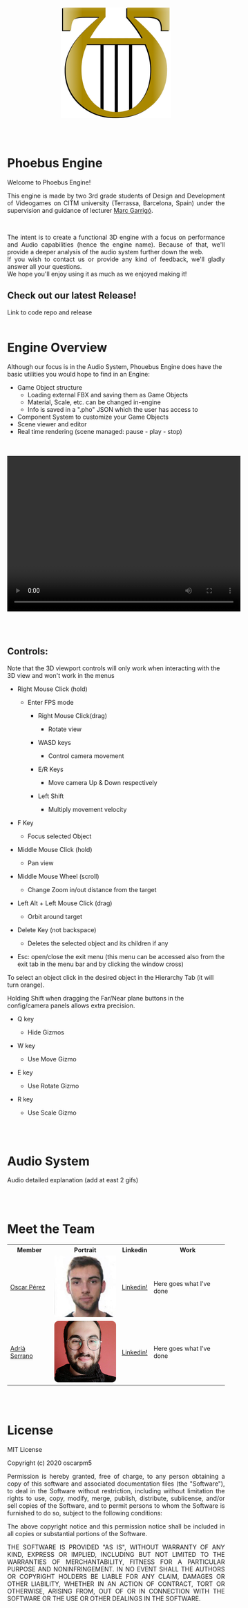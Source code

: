 <p align="center"><img src="https://raw.githubusercontent.com/oscarpm5/Phoebus_Engine/master/Phoebus_Engine/Game/Assets/our_pics/PhoebusIcon.png?token=ALMIHWWE2CTPST6X2FY4FMC77GRBO" alt="Phoebus Icon" class="center" align="center"></p>
   <br><br>

# Phoebus Engine
Welcome to Phoebus Engine! <br>
<p align="justify">This engine is made by two 3rd grade students of Design and Development of Videogames on CITM university (Terrassa, Barcelona, Spain) under the supervision and guidance of lecturer <a href="https://www.linkedin.com/in/mgarrigo/?originalSubdomain=es">Marc Garrigó</a>.</p> <br>

<p align="justify">The intent is to create a functional 3D engine with a focus on performance and Audio capabilities (hence the engine name). Because of that, we'll provide a deeper analysis of the audio system further down the web. <br>
If you wish to contact us or provide any kind of feedback, we'll gladly answer all your questions.<br>
We hope you'll enjoy using it as much as we enjoyed making it! </p>

## Check out our latest Release!

Link to code repo and release
<br><br>

# Engine Overview
Although our focus is in the Audio System, Phouebus Engine does have the basic utilities you would hope to find in an Engine:
- Game Object structure
	- Loading external FBX and saving them as Game Objects
	- Material, Scale, etc. can be changed in-engine
	- Info is saved in a ".pho" JSON which the user has access to
- Component System to customize your Game Objects
- Scene viewer and editor
- Real time rendering (scene managed: pause - play - stop)

<br><br>
<video width="540" height="360" controls>
  <source type="video/mp4" src="https://github.com/oscarpm5/Phoebus_Engine/blob/master/docs/PHOEBUS_DEMO.mp4">
</video>

<br><br>

## Controls:

Note that the 3D viewport controls will only work when interacting with the 3D view and won't work in the menus

* Right Mouse Click (hold)
	- Enter FPS mode
	
		* Right Mouse Click(drag)
			- Rotate view
	
		* WASD keys
			- Control camera movement
	
		* E/R Keys
			- Move camera Up & Down respectively
	
		* Left Shift
			- Multiply movement velocity


* F Key
	- Focus selected Object


* Middle Mouse Click (hold)
	- Pan view


* Middle Mouse Wheel (scroll)
	- Change Zoom in/out distance from the target


* Left Alt + Left Mouse Click (drag)
	- Orbit around target


* Delete Key (not backspace)
	- Deletes the selected object and its children if any


* Esc: open/close the exit menu (this menu can be accessed also from the exit tab in the menu bar and by clicking the window cross)


To select an object click in the desired object in the Hierarchy Tab (it will turn orange). 

Holding Shift when dragging the Far/Near plane buttons in the config/camera panels allows extra precision.



* Q key
	- Hide Gizmos

* W key
	- Use Move Gizmo

* E key
	- Use Rotate Gizmo

* R key
	- Use Scale Gizmo
	
<br><br>

# Audio System
Audio detailed explanation (add at east 2 gifs)




<br><br>
# Meet the Team

<table>   
  <tr>
    <th>Member</th>
    <th>Portrait</th>
    <th>Linkedin</th>
    <th>Work</th>
  </tr>
  <tr> 
    <tr>
    <td><a href="https://github.com/oscarpm5">Oscar Pérez</a></td>
    <td><img src="https://raw.githubusercontent.com/oscarpm5/Phoebus_Engine/master/Phoebus_Engine/Game/Assets/our_pics/OPM.png?token=ALMIHWSZQ4YUMH2ZFV4HRWK77GR3U" alt="Oscar" class="inline"></td>
    <td> <a href="https://www.linkedin.com/in/oscar-p%C3%A9rez-mart%C3%ADn-94a3a5196/">Linkedin!</a></td>
    <td> Here goes what I've done </td>
    </tr>
    <tr>
    <td><a href="https://github.com/adriaserrano97">Adrià Serrano</a></td>
    <td><img src="https://raw.githubusercontent.com/oscarpm5/Phoebus_Engine/master/Phoebus_Engine/Game/Assets/our_pics/ASL.png?token=ALMIHWS2U63RUBCC2TWBUNK77GR32" alt="Adrià" class="inline"></td>
    <td><a href="https://www.linkedin.com/in/adri%C3%A0-serrano-l%C3%B3pez-7196a91a3/">Linkedin!</a></td>
    <td> Here goes what I've done </td>
    </tr>
   </tr>
</table>

<br><br>
# License
MIT License

Copyright (c) 2020 oscarpm5

<p align="justify">Permission is hereby granted, free of charge, to any person obtaining a copy
of this software and associated documentation files (the "Software"), to deal
in the Software without restriction, including without limitation the rights
to use, copy, modify, merge, publish, distribute, sublicense, and/or sell
copies of the Software, and to permit persons to whom the Software is
furnished to do so, subject to the following conditions:</p>

<p align="justify">The above copyright notice and this permission notice shall be included in all
copies or substantial portions of the Software.</p>

<p align="justify">THE SOFTWARE IS PROVIDED "AS IS", WITHOUT WARRANTY OF ANY KIND, EXPRESS OR
IMPLIED, INCLUDING BUT NOT LIMITED TO THE WARRANTIES OF MERCHANTABILITY,
FITNESS FOR A PARTICULAR PURPOSE AND NONINFRINGEMENT. IN NO EVENT SHALL THE
AUTHORS OR COPYRIGHT HOLDERS BE LIABLE FOR ANY CLAIM, DAMAGES OR OTHER
LIABILITY, WHETHER IN AN ACTION OF CONTRACT, TORT OR OTHERWISE, ARISING FROM,
OUT OF OR IN CONNECTION WITH THE SOFTWARE OR THE USE OR OTHER DEALINGS IN THE
SOFTWARE.</p>


